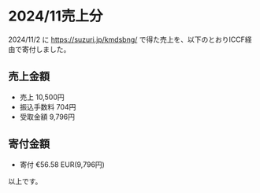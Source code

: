 # 2024/11売上分

2024/11/2 に https://suzuri.jp/kmdsbng/ で得た売上を、以下のとおりICCF経由で寄付しました。


## 売上金額
* 売上 10,500円
* 振込手数料 704円
* 受取金額 9,796円

## 寄付金額
* 寄付 €56.58 EUR(9,796円)


以上です。
